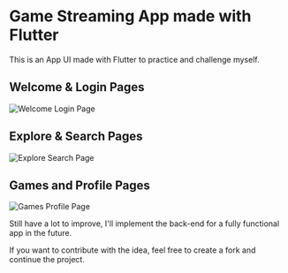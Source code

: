 # Game Streaming App made with Flutter

This is an App UI made with Flutter to practice and challenge myself.

## Welcome & Login Pages
![Welcome   Login Page](https://github.com/guiGarcia42/StreamingApp/assets/81885816/5fa29c49-8c23-4b96-9b58-a939625594fe)
## Explore & Search Pages
![Explore   Search Page](https://github.com/guiGarcia42/StreamingApp/assets/81885816/a32d5615-794a-4646-8670-d4ce7c61061c)
## Games and Profile Pages
![Games   Profile Page](https://github.com/guiGarcia42/StreamingApp/assets/81885816/c2a3c91c-d061-4b8d-b9ad-845e54d5fee8)

Still have a lot to improve, I'll implement the back-end for a fully functional app in the future.

If you want to contribute with the idea, feel free to create a fork and continue the project.
